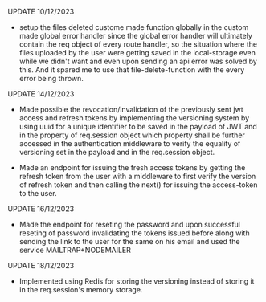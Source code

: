 UPDATE 10/12/2023

* setup the files deleted custome made function globally in the custom made global error handler since the global error handler will ultimately contain the req object of every route handler, so the situation where the files uploaded by the user were getting saved in the local-storage even while we didn't want and even upon sending an api error was solved by this. And it spared me to use that file-delete-function with the every error being thrown.


UPDATE 14/12/2023

* Made possible the revocation/invalidation of the previously sent jwt access and refresh tokens by implementing the versioning system by using uuid for a unique identifier to be saved in the payload of JWT and in the property of req.session object which property shall be further accessed in the authentication middleware to verify the equality of versioning set in the payload and in the req.session object.

* Made an endpoint for issuing the fresh access tokens by getting the refresh token from the user with a middleware to first verify the version of refresh token and then calling the next() for issuing the access-token to the user.

UPDATE 16/12/2023

* Made the endpoint for reseting the password and upon successful reseting of password invalidating the tokens issued before along with sending the link to the user for the same on his email and used the service MAILTRAP+NODEMAILER 

UPDATE 18/12/2023

* Implemented using Redis for storing the versioning instead of storing it in the req.session's memory storage.